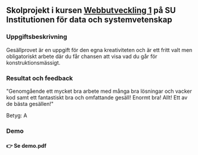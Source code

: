 ## Skolprojekt i kursen [Webbutveckling 1](https://www.su.se/sok-kurser-och-program/ib917n-1.413326) på SU Institutionen för data och systemvetenskap

### Uppgiftsbeskrivning
Gesällprovet är en uppgift för den egna kreativiteten och är ett fritt valt men obligatoriskt arbete där du får chansen att visa vad du går för konstruktionsmässigt.

### Resultat och feedback

"Genomgående ett mycket bra arbete med många bra lösningar och vacker kod samt ett fantastiskt bra och omfattande gesäll! Enormt bra! Allt! Ett av de bästa gesällen!"

Betyg: A

### Demo

#### 👉 Se demo.pdf